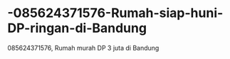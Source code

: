 # -085624371576-Rumah-siap-huni-DP-ringan-di-Bandung
 085624371576,  Rumah murah DP 3 juta di Bandung
